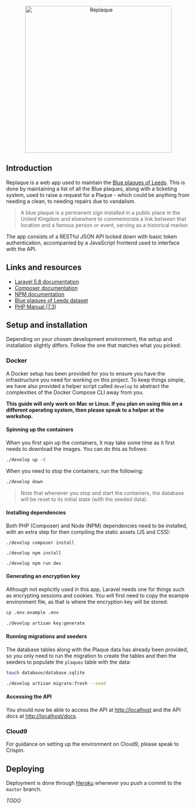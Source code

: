 <p align="center">
    <img alt="Replaque" src="https://i.ibb.co/LDyCz3Z/logo.png" width="400px">
</p>

## Introduction

Replaque is a web app used to maintain the [Blue plaques of Leeds](https://datamillnorth.org/dataset/blue-plaques-of-leeds).
This is done by maintaining a list of all the Blue plaques, along with a 
ticketing system, used to raise a request for a Plaque - which could be anything
from needing a clean, to needing repairs due to vandalism.

> A blue plaque is a permanent sign installed in a public place in the United 
> Kingdom and elsewhere to commemorate a link between that location and a famous 
> person or event, serving as a historical marker.

The app consists of a RESTful JSON API locked down with basic token 
authentication, accompanied by a JavaScript frontend used to interface with the
API.

## Links and resources

* [Laravel 5.8 documentation](https://laravel.com/docs/5.8)
* [Composer documentation](https://getcomposer.org/doc)
* [NPM documentation](https://docs.npmjs.com)
* [Blue plaques of Leeds dataset](https://datamillnorth.org/dataset/blue-plaques-of-leeds)
* [PHP Manual (7.3)](https://www.php.net/docs.php)

## Setup and installation

Depending on your chosen development environment, the setup and installation
slightly differs. Follow the one that matches what you picked:

### Docker

A Docker setup has been provided for you to ensure you have the infrastructure
you need for working on this project. To keep things simple, we have also
provided a helper script called `develop` to abstract the complexities of the 
Docker Compose CLI away from you. 

**This guide will only work on Mac or Linux. If you plan on using this on a 
different operating system, then please speak to a helper at the workshop.**

#### Spinning up the containers

When you first spin up the containers, it may take some time as it first needs
to download the images. You can do this as follows:

```bash
./develop up -d
```

When you need to stop the containers, run the following:

```bash
./develop down
```

> Note that whenever you stop and start the containers, the database will be
> reset to its initial state (with the seeded data).

#### Installing dependencies

Both PHP (Composer) and Node (NPM) dependencies need to be installed, with an
extra step for then compiling the static assets (JS and CSS):

```
./develop composer install

./develop npm install

./develop npm run dev
```

#### Generating an encryption key

Although not explicitly used in this app, Laravel needs one for things such as
encrypting sessions and cookies. You will first need to copy the example 
environment file, as that is where the encryption key will be stored: 

```bash
cp .env.example .env

./develop artisan key:generate
```

#### Running migrations and seeders

The database tables along with the Plaque data has already been provided, so you
only need to run the migration to create the tables and then the seeders to
populate the `plaques` table with the data:

```bash
touch database/database.sqlite

./develop artisan migrate:fresh --seed
```

#### Accessing the API

You should now be able to access the API at [http://localhost](http://localhost)
and the API docs at [http://localhost/docs](http://localhost/docs).

### Cloud9

For guidance on setting up the environment on Cloud9, please speak to Crispin.

## Deploying

Deployment is done through [Heroku](https://www.heroku.com) whenever you
push a commit to the `master` branch.

*TODO*
